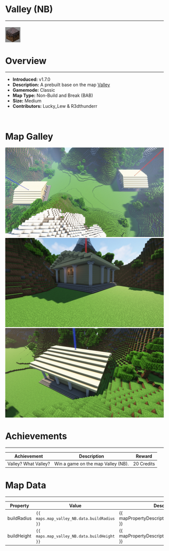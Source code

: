 <!-- replace _map_ with the actual map name -->
<!-- change gamemode type for the Map data description  -->
# Valley (NB)

***

#### ![valleyNBicon](../assets/maps/valleyNB/valleyNB-icon.jpg)

# Overview
***
- **Introduced:** v1.7.0
- **Description:** A prebuilt base on the map [Valley](Valley)
- **Gamemode:** Classic
- **Map Type:** Non-Build and Break (BAB)
- **Size:** Medium
- **Contributors:** Lucky_Lew & R3dthunderr

<br />  

# Map Galley
![Valley NB - Overview](../assets/maps/valleyNB/valleyNB-overview.jpg '')
![Valley NB - Red Base](../assets/maps/valleyNB/valleyNB_redbase.jpg '')
![Valley NB - Blue Base](../assets/maps/valleyNB/valleyNB-bluebase.jpg '')

# Achievements
***

| Achievement | Description | Reward |
| ----- | ----- | ------ |
| Valley? What Valley? | Win a game on the map Valley (NB). | 20 Credits |



# Map Data
***

| Property | Value | Description |
| ----------- | ----------- | ------ |
| buildRadius |`{{ maps.map_valley_NB.data.buildRadius }}`| {{ mapPropertyDescriptions.buildRadius.classic }} |
| buildHeight |`{{ maps.map_valley_NB.data.buildHeight }}`| {{ mapPropertyDescriptions.buildHeight.classic }} |w